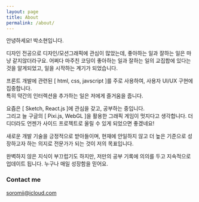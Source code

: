 ```yaml
---
layout: page
title: About
permalink: /about/
---
```


안녕하세요! 박소현입니다.

디자인 전공으로 디자인/모션그래픽에 관심이 많았는데, 좋아하는 일과 잘하는 일은 마냥 같지않더라구요.
어쩌다 마주친 코딩이 좋아하는 일과 잘하는 일의 교집합에 있다는 것을 알게되었고, 일을 시작하는 계기가 되었습니다.

프론트 개발에 관련된 [ html, css, javscript ]를 주로 사용하여, 사용자 UI/UX 구현에 집중합니다.  
특히 약간의 인터렉션을 추가하는 일은 저에게 즐거움을 줍니다.

요즘은 [ Sketch, React.js ]에 관심을 갖고, 공부하는 중입니다.  
그리고 늘 구글의 [ Pixi.js, WebGL ]을 활용한 그래픽 게임이 멋지다고 생각합니다.
더디더라도 언젠가 사이드 프로젝트로 올릴 수 있게 되었으면 좋겠네요!

새로운 개발 기술을 긍정적으로 받아들이며, 현재에 안일하지 않고 더 높은 기준으로 성장하고자 하는 의지로 전문가가 되는 것이 저의 목표입니다. 

완벽하지 않은 지식이 부끄럽기도 하지만,
저만의 공부 기록에 의의를 두고 지속적으로 업데이트 됩니다.
누구나 매일 성장함을 믿어요.

<!-- 누구나 매일 조금씩 성장합니다. -->

### Contact me

[soromii@icloud.com](mailto:soromii@icloud.com)